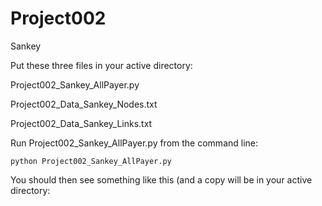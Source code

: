# Project002
Sankey

Put these three files in your active directory:

Project002_Sankey_AllPayer.py

Project002_Data_Sankey_Nodes.txt

Project002_Data_Sankey_Links.txt

Run Project002_Sankey_AllPayer.py from the command line:
    
    python Project002_Sankey_AllPayer.py

You should then see something like this (and a copy will be in your active directory:



